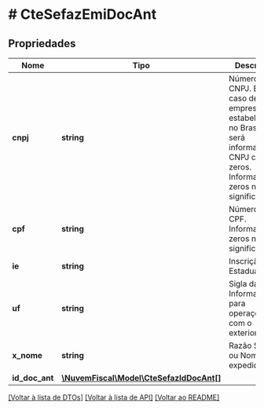 # # CteSefazEmiDocAnt

## Propriedades

Nome | Tipo | Descrição | Comentários
------------ | ------------- | ------------- | -------------
**cnpj** | **string** | Número do CNPJ.  Em caso de empresa não estabelecida no Brasil, será informado o CNPJ com zeros.  Informar os zeros não significativos. | [optional]
**cpf** | **string** | Número do CPF.  Informar os zeros não significativos. | [optional]
**ie** | **string** | Inscrição Estadual. | [optional]
**uf** | **string** | Sigla da UF.  Informar EX para operações com o exterior. | [optional]
**x_nome** | **string** | Razão Social ou Nome do expedidor. |
**id_doc_ant** | [**\NuvemFiscal\Model\CteSefazIdDocAnt[]**](CteSefazIdDocAnt.md) |  |

[[Voltar à lista de DTOs]](../../README.md#models) [[Voltar à lista de API]](../../README.md#endpoints) [[Voltar ao README]](../../README.md)
